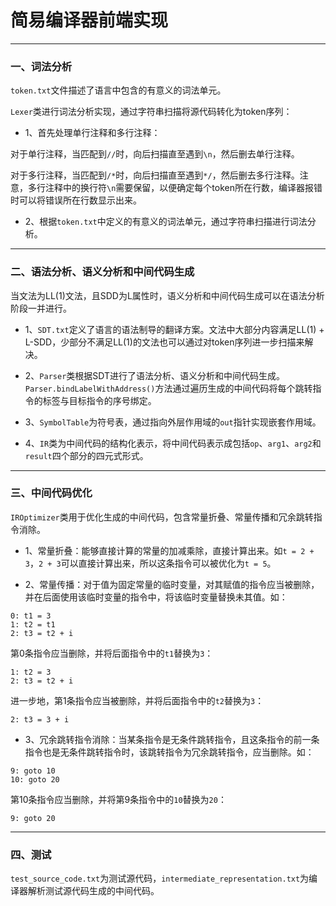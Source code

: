 # 简易编译器前端实现

---

### 一、词法分析

`token.txt`文件描述了语言中包含的有意义的词法单元。

`Lexer`类进行词法分析实现，通过字符串扫描将源代码转化为token序列：

- 1、首先处理单行注释和多行注释：

对于单行注释，当匹配到`//`时，向后扫描直至遇到`\n`，然后删去单行注释。

对于多行注释，当匹配到`/*`时，向后扫描直至遇到`*/`，然后删去多行注释。注意，多行注释中的换行符`\n`需要保留，以便确定每个token所在行数，编译器报错时可以将错误所在行数显示出来。

- 2、根据`token.txt`中定义的有意义的词法单元，通过字符串扫描进行词法分析。

---

### 二、语法分析、语义分析和中间代码生成

当文法为LL(1)文法，且SDD为L属性时，语义分析和中间代码生成可以在语法分析阶段一并进行。

- 1、`SDT.txt`定义了语言的语法制导的翻译方案。文法中大部分内容满足LL(1) + L-SDD，少部分不满足LL(1)的文法也可以通过对token序列进一步扫描来解决。

- 2、`Parser`类根据SDT进行了语法分析、语义分析和中间代码生成。`Parser.bindLabelWithAddress()`方法通过遍历生成的中间代码将每个跳转指令的标签与目标指令的序号绑定。

- 3、`SymbolTable`为符号表，通过指向外层作用域的`out`指针实现嵌套作用域。

- 4、`IR`类为中间代码的结构化表示，将中间代码表示成包括`op`、`arg1`、`arg2`和`result`四个部分的四元式形式。

---

### 三、中间代码优化

`IROptimizer`类用于优化生成的中间代码，包含常量折叠、常量传播和冗余跳转指令消除。

- 1、常量折叠：能够直接计算的常量的加减乘除，直接计算出来。如`t = 2 + 3`，`2 + 3`可以直接计算出来，所以这条指令可以被优化为`t = 5`。

- 2、常量传播：对于值为固定常量的临时变量，对其赋值的指令应当被删除，并在后面使用该临时变量的指令中，将该临时变量替换未其值。如：

```
0: t1 = 3
1: t2 = t1
2: t3 = t2 + i
```

第0条指令应当删除，并将后面指令中的`t1`替换为`3`：

```
1: t2 = 3
2: t3 = t2 + i
```

进一步地，第1条指令应当被删除，并将后面指令中的`t2`替换为`3`：

```
2: t3 = 3 + i
```

- 3、冗余跳转指令消除：当某条指令是无条件跳转指令，且这条指令的前一条指令也是无条件跳转指令时，该跳转指令为冗余跳转指令，应当删除。如：

```
9: goto 10
10: goto 20
```

第10条指令应当删除，并将第9条指令中的`10`替换为`20`：

```
9: goto 20
```

---

### 四、测试

`test_source_code.txt`为测试源代码，`intermediate_representation.txt`为编译器解析测试源代码生成的中间代码。
